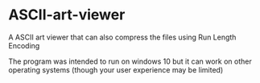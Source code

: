 # ASCII-art-viewer
A ASCII art viewer that can also compress the files using Run Length Encoding

The program was intended to run on windows 10 but it can work on other operating systems (though your user experience may be limited)
